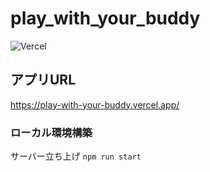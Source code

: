 # play_with_your_buddy

![Vercel](https://vercelbadge.vercel.app/api/naru20181117/play_with_your_buddy)

## アプリURL

https://play-with-your-buddy.vercel.app/

### ローカル環境構築

サーバー立ち上げ
`npm run start`
